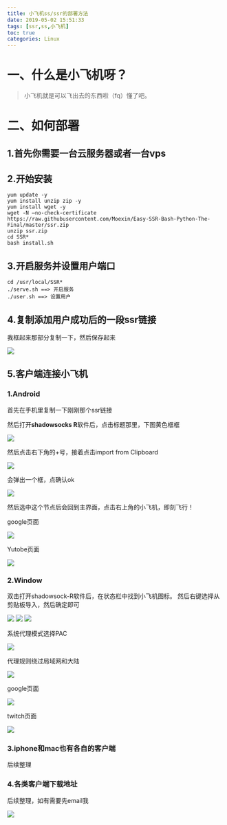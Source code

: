 ```yaml
---
title: 小飞机ss/ssr的部署方法
date: 2019-05-02 15:51:33
tags: [ssr,ss,小飞机]
toc: true 
categories: Linux
---
```

# 一、什么是小飞机呀？
> 小飞机就是可以飞出去的东西啦（fq）懂了吧。

# 二、如何部署

## 1.首先你需要一台云服务器或者一台vps

## 2.开始安装

```shell
yum update -y
yum install unzip zip -y
yum install wget -y
wget -N –no-check-certificate https://raw.githubusercontent.com/Moexin/Easy-SSR-Bash-Python-The-Final/master/ssr.zip
unzip ssr.zip
cd SSR*
bash install.sh
```

## 3.开启服务并设置用户端口

```shell
cd /usr/local/SSR*
./serve.sh ==> 开启服务
./user.sh ==> 设置用户
```

## 4.复制添加用户成功后的一段ssr链接

我框起来那部分复制一下，然后保存起来

![](小飞机ss-ssr的部署方法/1.png)

## 5.客户端连接小飞机

### 1.Android

首先在手机里复制一下刚刚那个ssr链接

然后打开**shadowsocks R**软件后，点击标题那里，下图黄色框框

![](小飞机ss-ssr的部署方法/2.png)

然后点击右下角的+号，接着点击import from Clipboard

![](小飞机ss-ssr的部署方法/3.png)

会弹出一个框，点确认ok

![](小飞机ss-ssr的部署方法/4.png)

然后选中这个节点后会回到主界面，点击右上角的小飞机，即刻飞行！

google页面

![](小飞机ss-ssr的部署方法/5.jpg)

Yutobe页面

![](小飞机ss-ssr的部署方法/6.jpg)

### 2.Window

双击打开shadowsock-R软件后，在状态栏中找到小飞机图标。
然后右键选择从剪贴板导入，然后确定即可

![](小飞机ss-ssr的部署方法/9.png)
![](小飞机ss-ssr的部署方法/7.png)
![](小飞机ss-ssr的部署方法/8.png)

系统代理模式选择PAC

![](小飞机ss-ssr的部署方法/12.png)

代理规则绕过局域网和大陆

![](小飞机ss-ssr的部署方法/13.png)

google页面

![](小飞机ss-ssr的部署方法/10.png)

twitch页面

![](小飞机ss-ssr的部署方法/11.png)

### 3.iphone和mac也有各自的客户端

后续整理

### 4.各类客户端下载地址

后续整理，如有需要先email我

![](https:inner.ink/pqs/img/huanhu.gif)